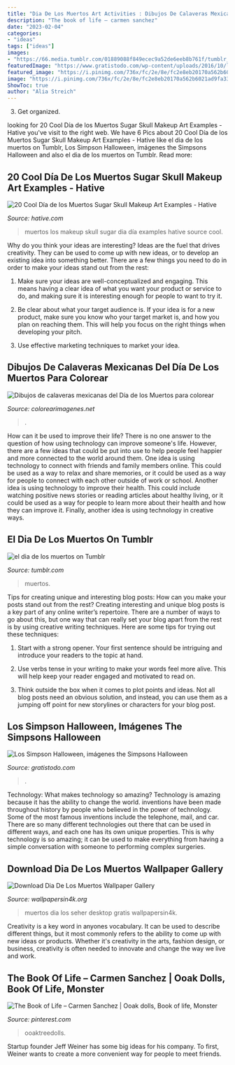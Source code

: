 ```yaml
---
title: "Dia De Los Muertos Art Activities : Dibujos De Calaveras Mexicanas Del Día De Los Muertos Para Colorear"
description: "The book of life – carmen sanchez"
date: "2023-02-04"
categories:
- "ideas"
tags: ["ideas"]
images:
- "https://66.media.tumblr.com/01889088f849ecec9a52de6eeb8b761f/tumblr_mvkmcoAfoK1scgw7yo1_500.jpg"
featuredImage: "https://www.gratistodo.com/wp-content/uploads/2016/10/los-simpson-como-la-familia-adams-800x600.jpg"
featured_image: "https://i.pinimg.com/736x/fc/2e/8e/fc2e8eb20170a562b6021ad9fa33f465.jpg"
image: "https://i.pinimg.com/736x/fc/2e/8e/fc2e8eb20170a562b6021ad9fa33f465.jpg"
ShowToc: true
author: "Alia Streich"
---
```



3. Get organized.

	

		
looking for 20 Cool Día de los Muertos Sugar Skull Makeup Art Examples - Hative you've visit to the right web. We have 6 Pics about 20 Cool Día de los Muertos Sugar Skull Makeup Art Examples - Hative like el dia de los muertos on Tumblr, Los Simpson Halloween, imágenes the Simpsons Halloween and also el dia de los muertos on Tumblr. Read more:
		
    
## 20 Cool Día De Los Muertos Sugar Skull Makeup Art Examples - Hative

<img loading=lazy src="https://hative.com/wp-content/uploads/2014/05/dia-de-los-muertos/7-sugar-skull-makeup.jpg" onerror="this.onerror=null;this.src='https://tse3.mm.bing.net/th?id=OIP.KgmyJpBLJddQZQCHtlpZhgHaKG&amp;pid=15.1';" alt="20 Cool Día de los Muertos Sugar Skull Makeup Art Examples - Hative">

_Source: hative.com_

>muertos los makeup skull sugar dia día examples hative source cool. 

	

Why do you think your ideas are interesting?
Ideas are the fuel that drives creativity. They can be used to come up with new ideas, or to develop an existing idea into something better. There are a few things you need to do in order to make your ideas stand out from the rest:
1. Make sure your ideas are well-conceptualized and engaging. This means having a clear idea of what you want your product or service to do, and making sure it is interesting enough for people to want to try it.

2. Be clear about what your target audience is. If your idea is for a new product, make sure you know who your target market is, and how you plan on reaching them. This will help you focus on the right things when developing your pitch.

3. Use effective marketing techniques to market your idea.

    
## Dibujos De Calaveras Mexicanas Del Día De Los Muertos Para Colorear

<img loading=lazy src="https://colorearimagenes.net/wp-content/uploads/2015/10/muertoscalaveras3.png" onerror="this.onerror=null;this.src='https://tse3.mm.bing.net/th?id=OIP.F001caQOUjJdnajNgDegcQHaKE&amp;pid=15.1';" alt="Dibujos de calaveras mexicanas del Día de los Muertos para colorear">

_Source: colorearimagenes.net_

>. 

	

How can it be used to improve their life?
There is no one answer to the question of how using technology can improve someone's life. However, there are a few ideas that could be put into use to help people feel happier and more connected to the world around them. One idea is using technology to connect with friends and family members online. This could be used as a way to relax and share memories, or it could be used as a way for people to connect with each other outside of work or school. Another idea is using technology to improve their health. This could include watching positive news stories or reading articles about healthy living, or it could be used as a way for people to learn more about their health and how they can improve it. Finally, another idea is using technology in creative ways.

    
## El Dia De Los Muertos On Tumblr

<img loading=lazy src="https://66.media.tumblr.com/01889088f849ecec9a52de6eeb8b761f/tumblr_mvkmcoAfoK1scgw7yo1_500.jpg" onerror="this.onerror=null;this.src='https://tse2.mm.bing.net/th?id=OIP.WNfvRn3h5S_9NFL75xxorgHaLc&amp;pid=15.1';" alt="el dia de los muertos on Tumblr">

_Source: tumblr.com_

>muertos. 

	

Tips for creating unique and interesting blog posts: How can you make your posts stand out from the rest?
Creating interesting and unique blog posts is a key part of any online writer’s repertoire. There are a number of ways to go about this, but one way that can really set your blog apart from the rest is by using creative writing techniques. Here are some tips for trying out these techniques:
1. Start with a strong opener. Your first sentence should be intriguing and introduce your readers to the topic at hand.

2. Use verbs tense in your writing to make your words feel more alive. This will help keep your reader engaged and motivated to read on.

3. Think outside the box when it comes to plot points and ideas. Not all blog posts need an obvious solution, and instead, you can use them as a jumping off point for new storylines or characters for your blog post.


    
## Los Simpson Halloween, Imágenes The Simpsons Halloween

<img loading=lazy src="https://www.gratistodo.com/wp-content/uploads/2016/10/los-simpson-como-la-familia-adams-800x600.jpg" onerror="this.onerror=null;this.src='https://tse3.mm.bing.net/th?id=OIP.uDKdKkWKLq4QAgNLAqE1gwHaFj&amp;pid=15.1';" alt="Los Simpson Halloween, imágenes the Simpsons Halloween">

_Source: gratistodo.com_

>. 

	

Technology: What makes technology so amazing?
Technology is amazing because it has the ability to change the world. inventions have been made throughout history by people who believed in the power of technology. Some of the most famous inventions include the telephone, mail, and car. There are so many different technologies out there that can be used in different ways, and each one has its own unique properties. This is why technology is so amazing; it can be used to make everything from having a simple conversation with someone to performing complex surgeries.

    
## Download Dia De Los Muertos Wallpaper Gallery

<img loading=lazy src="http://www.wallpapersin4k.org/wp-content/uploads/2017/04/Dia-De-Los-Muertos-Wallpaper-9.jpg" onerror="this.onerror=null;this.src='https://tse3.mm.bing.net/th?id=OIP.4ZNR1f-WaybmDEEg2_QLLwHaE8&amp;pid=15.1';" alt="Download Dia De Los Muertos Wallpaper Gallery">

_Source: wallpapersin4k.org_

>muertos dia los seher desktop gratis wallpapersin4k. 

	

Creativity is a key word in anyones vocabulary. It can be used to describe different things, but it most commonly refers to the ability to come up with new ideas or products. Whether it's creativity in the arts, fashion design, or business, creativity is often needed to innovate and change the way we live and work.

    
## The Book Of Life – Carmen Sanchez | Ooak Dolls, Book Of Life, Monster

<img loading=lazy src="https://i.pinimg.com/736x/fc/2e/8e/fc2e8eb20170a562b6021ad9fa33f465.jpg" onerror="this.onerror=null;this.src='https://tse2.mm.bing.net/th?id=OIP.tDMqwmDtCGqsOfxgSJhSmgHaLY&amp;pid=15.1';" alt="The Book of Life – Carmen Sanchez | Ooak dolls, Book of life, Monster">

_Source: pinterest.com_

>ooaktreedolls. 

	

Startup founder Jeff Weiner has some big ideas for his company. To first, Weiner wants to create a more convenient way for people to meet friends.

